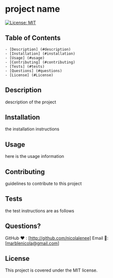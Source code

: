 
  # project name
  [![License: MIT](https://img.shields.io/badge/License-MIT-yellow.svg)](https://opensource.org/licenses/MIT)

  ## Table of Contents
    - [Description] (#description)
    - [Installation] (#installation)
    - [Usage] (#usage)
    - [Contributing] (#contributing)
    - [Tests] (#tests)
    - [Questions] (#questions)
    - [License] (#License)

  ## Description <a name="description"></a>
  description of the project

  ## Installation <a name="installation"></a>
  the installation instructions

  ## Usage <a name="usage"></a>
  here is the usage information

  ## Contributing <a name="contributing"></a>
  guidelines to contribute to this project

  ## Tests <a name="tests"></a>
  the test instructions are as follows


  ## Questions? <a name="questions"></a>
  GitHub ❤️ : [http://github.com/nicolalenee]
  Email 📧: [marblenicola@gmail.com]

  
  ## License <a name="license"></a>
  This project is covered under the MIT license.
    

